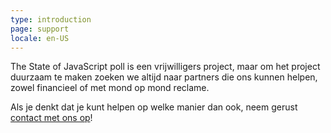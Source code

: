 ```yaml
---
type: introduction
page: support
locale: en-US
---
```

The State of JavaScript poll is een vrijwilligers project, maar om het project
duurzaam te maken zoeken we altijd naar partners die ons kunnen helpen,
zowel financieel of met mond op mond reclame.

Als je denkt dat je kunt helpen op welke manier dan ook, neem gerust
<a href="mailto:hello@stateofjs.com">contact met ons op</a>!
